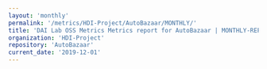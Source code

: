 ```yaml
---
layout: 'monthly'
permalink: '/metrics/HDI-Project/AutoBazaar/MONTHLY/'
title: 'DAI Lab OSS Metrics Metrics report for AutoBazaar | MONTHLY-REPORT-2019-12-01'
organization: 'HDI-Project'
repository: 'AutoBazaar'
current_date: '2019-12-01'
---
```

